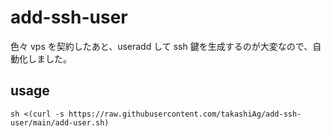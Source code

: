 # add-ssh-user

色々 vps を契約したあと、useradd して ssh 鍵を生成するのが大変なので、自動化しました。

## usage

```
sh <(curl -s https://raw.githubusercontent.com/takashiAg/add-ssh-user/main/add-user.sh)
```
